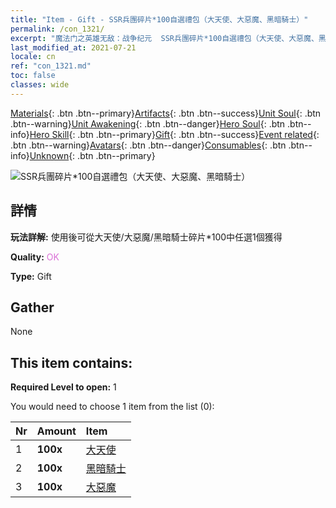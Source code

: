 ```yaml
---
title: "Item - Gift - SSR兵團碎片*100自選禮包（大天使、大惡魔、黑暗騎士）"
permalink: /con_1321/
excerpt: "魔法门之英雄无敌：战争纪元  SSR兵團碎片*100自選禮包（大天使、大惡魔、黑暗騎士）"
last_modified_at: 2021-07-21
locale: cn
ref: "con_1321.md"
toc: false
classes: wide
---
```

 [Materials](/ItemsCN/){: .btn .btn--primary}[Artifacts](/ItemsCN/Artifacts/){: .btn .btn--success}[Unit Soul](/ItemsCN/UnitSoul/){: .btn .btn--warning}[Unit Awakening](/ItemsCN/UnitAwakening/){: .btn .btn--danger}[Hero Soul](/ItemsCN/HeroSoul/){: .btn .btn--info}[Hero Skill](/ItemsCN/HeroSkill/){: .btn .btn--primary}[Gift](/ItemsCN/Gift/){: .btn .btn--success}[Event related](/ItemsCN/Events/){: .btn .btn--warning}[Avatars](/ItemsCN/Avatars/){: .btn .btn--danger}[Consumables](/ItemsCN/Consumables/){: .btn .btn--info}[Unknown](/ItemsCN/Unknown/){: .btn .btn--primary}

 ![SSR兵團碎片*100自選禮包（大天使、大惡魔、黑暗騎士）](/images/t/i_907374.png)

## 詳情
 **玩法詳解:** 使用後可從大天使/大惡魔/黑暗騎士碎片*100中任選1個獲得

 **Quality:** <span style="color: #DA70D6">OK</span>

 **Type:** Gift

## Gather

  None

## This item contains:

 **Required Level to open:** 1

 You would need to choose 1 item from the list (0):

  | Nr | Amount |     Item    |
  |:---|:-------|:------------|
  | 1 |  **100x** | [大天使](/cn/Items/unt_196/) |  | 
  | 2 |  **100x** | [黑暗騎士](/cn/Items/unt_213/) |  | 
  | 3 |  **100x** | [大惡魔](/cn/Items/unt_232/) |  | 
